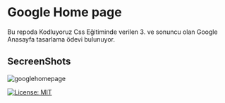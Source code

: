 <h1>Google Home page </h1>
Bu repoda Kodluyoruz Css Eğitiminde verilen 3. ve sonuncu olan Google Anasayfa tasarlama ödevi bulunuyor.

## SecreenShots

<img src="/assets/googlehomepage.jpg" alt="googlehomepage">
















[![License: MIT](https://img.shields.io/badge/License-MIT-yellow.svg)](https://opensource.org/licenses/MIT)